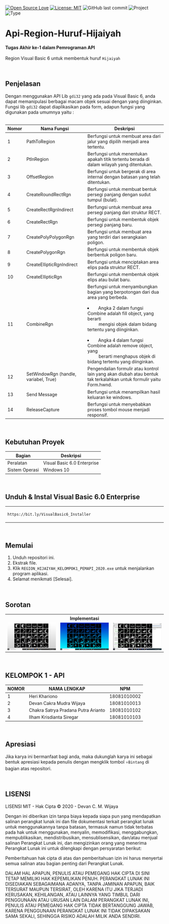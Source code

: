 [![Open Source Love](https://badges.frapsoft.com/os/v1/open-source.svg?style=flat)](https://github.com/ellerbrock/open-source-badges/)
[![License: MIT](https://img.shields.io/badge/License-MIT-blue.svg?logo=github&color=%23F7DF1E)](https://opensource.org/licenses/MIT)
![GitHub last commit](https://img.shields.io/github/last-commit/devancakra/Api-Region-Huruf-Hijaiyah?logo=Codeforces&logoColor=white&color=%23F7DF1E)
![Project](https://img.shields.io/badge/Project-Multi-%2DPlatform-light.svg?style=flat&logo=googlechrome&logoColor=white&color=%23F7DF1E)
![Type](https://img.shields.io/badge/Type-Campus%20Assignment-light.svg?style=flat&logo=gitbook&logoColor=white&color=%23F7DF1E)

# Api-Region-Huruf-Hijaiyah
<strong>Tugas Akhir ke-1 dalam Pemrograman API</strong><br><br>
Region Visual Basic 6 untuk membentuk huruf ``` Hijaiyah ```

<br>

## Penjelasan
Dengan menggunakan API Lib ``` gdi32 ``` yang ada pada Visual Basic 6, anda dapat memanipulasi berbagai macam objek sesuai dengan yang diinginkan. Fungsi lib ``` gdi32 ``` dapat diaplikasikan pada form, adapun fungsi yang digunakan pada umumnya yaitu :<br><br>

| Nomor | Nama Fungsi | Deskripsi |
| --- | --- | --- |
| 1 | PathToRegion | Berfungsi untuk membuat area dari jalur yang dipilih menjadi area tertentu. |
| 2 | PtlnRegion | Berfungsi untuk menentukan apakah titik tertentu berada di dalam wilayah yang ditentukan. |
| 3 | OffsetRegion | Berfungsi untuk bergerak di area internal dengan batasan yang telah ditentukan. |
| 4 | CreateRoundRectRgn | Berfungsi untuk membuat bentuk persegi panjang dengan sudut tumpul (bulat). |
| 5 | CreateRectRgnIndirect | Berfungsi untuk membuat area persegi panjang dari struktur RECT. |
| 6 | CreateRectRgn | Berfungsi untuk membentuk objek persegi panjang baru. |
| 7 | CreatePolyPolygonRgn | Berfungsi untuk membuat area yang terdiri dari serangkaian poligon. |
| 8 | CreatePolygonRgn | Berfungsi untuk membentuk objek berbentuk poligon baru. |
| 9 | CreateEllipticRgnIndirect | Berfungsi untuk menciptakan area elips pada struktur RECT. |
| 10 | CreateEllipticRgn | Berfungsi untuk membentuk objek elips atau bulat baru. |
| 11 | CombineRgn | Berfungsi untuk menyambungkan bagian yang berpotongan dari dua area yang berbeda.<br><br><li>&emsp;Angka 2 dalam fungsi Combine adalah fill object, yang berarti<br>&emsp;&emsp;&nbsp;&nbsp;mengisi objek dalam bidang tertentu yang diinginkan.</li><br><li>&emsp;Angka 4 dalam fungsi Combine adalah remove object, yang<br>&emsp;&emsp;&nbsp;&nbsp;berarti menghapus objek di bidang tertentu yang diinginkan. |
| 12 | SetWindowRgn (handle, variabel, True) | Pengendalian formulir atau kontrol lain yang akan diubah atau bentuk tak terkalahkan untuk formulir yaitu Form.hwnd. |
| 13 | Send Message | Berfungsi untuk menampilkan hasil keluaran ke windows. |
| 14 | ReleaseCapture | Berfungsi untuk menyebabkan proses tombol mouse menjadi responsif. |

<br>

## Kebutuhan Proyek
| Bagian | Deskripsi |
| --- | --- |
| Peralatan | Visual Basic 6.0 Enterprise |
| Sistem Operasi | Windows 10 |

<br>

## Unduh & Instal Visual Basic 6.0 Enterprise
<table><tr><td width="840">
  
```
https://bit.ly/VisualBasic6_Installer
```

</td></tr></table>

<br>

## Memulai
1. Unduh repositori ini.<br>
2. Ekstrak file.<br>
3. Klik ``` REGION_HIJAIYAH_KELOMPOK1_PEMAPI_2020.exe ``` untuk menjalankan program aplikasi.<br>
4. Selamat menikmati [Selesai].

<br>

## Sorotan
<table>
<tr>
<th colspan="3">Implementasi</th>
</tr>
<tr>
<td width="280"><img src="Documentation/Implementation-1.jpg" alt="implementation-1"></td>
<td width="280"><img src="Documentation/Implementation-2.jpg" alt="implementation-2"></td>
<td width="280"><img src="Documentation/Implementation-3.jpg" alt="implementation-3"></td>
</tr>
</table>

<br>

## KELOMPOK 1 - API
| NOMOR | NAMA LENGKAP | NPM |
| --- | --- | --- |
| 1 | Heri Khariono | 18081010002 |
| 2 | Devan Cakra Mudra Wijaya | 18081010013 |
| 3 | Chakra Satrya Pradana Putra Arianto | 18081010102 |
| 4 | Ilham Krisdianta Siregar | 18081010103 |

<br>

## Apresiasi
Jika karya ini bermanfaat bagi anda, maka dukunglah karya ini sebagai bentuk apresiasi kepada penulis dengan mengklik tombol ``` ⭐Bintang ``` di bagian atas repositori.

<br>

## LISENSI 
LISENSI MIT - Hak Cipta © 2020 - Devan C. M. Wijaya

Dengan ini diberikan izin tanpa biaya kepada siapa pun yang mendapatkan salinan perangkat lunak ini dan file dokumentasi terkait perangkat lunak untuk menggunakannya tanpa batasan, termasuk namun tidak terbatas pada hak untuk menggunakan, menyalin, memodifikasi, menggabungkan, mempublikasikan, mendistribusikan, mensublisensikan, dan/atau menjual salinan Perangkat Lunak ini, dan mengizinkan orang yang menerima Perangkat Lunak ini untuk dilengkapi dengan persyaratan berikut:

Pemberitahuan hak cipta di atas dan pemberitahuan izin ini harus menyertai semua salinan atau bagian penting dari Perangkat Lunak.

DALAM HAL APAPUN, PENULIS ATAU PEMEGANG HAK CIPTA DI SINI TETAP MEMILIKI HAK KEPEMILIKAN PENUH. PERANGKAT LUNAK INI DISEDIAKAN SEBAGAIMANA ADANYA, TANPA JAMINAN APAPUN, BAIK TERSURAT MAUPUN TERSIRAT, OLEH KARENA ITU JIKA TERJADI KERUSAKAN, KEHILANGAN, ATAU LAINNYA YANG TIMBUL DARI PENGGUNAAN ATAU URUSAN LAIN DALAM PERANGKAT LUNAK INI, PENULIS ATAU PEMEGANG HAK CIPTA TIDAK BERTANGGUNG JAWAB, KARENA PENGGUNAAN PERANGKAT LUNAK INI TIDAK DIPAKSAKAN SAMA SEKALI, SEHINGGA RISIKO ADALAH MILIK ANDA SENDIRI.